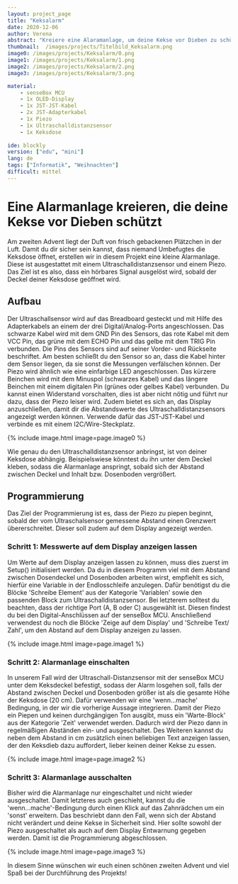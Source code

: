```yaml
---
layout: project_page
title: "Keksalarm"
date: 2020-12-06
author: Verena
abstract: "Kreiere eine Alaramanlage, um deine Kekse vor Dieben zu schützen"
thumbnail:  /images/projects/Titelbild_Keksalarm.png
image0: /images/projects/Keksalarm/0.png
image1: /images/projects/Keksalarm/1.png
image2: /images/projects/Keksalarm/2.png
image3: /images/projects/Keksalarm/3.png

material:
    - senseBox MCU
    - 1x OLED-Display
    - 1x JST-JST-Kabel
    - 2x JST-Adapterkabel
    - 1x Piezo
    - 1x Ultraschalldistanzsensor
    - 1x Keksdose
    
ide: blockly
version: ["edu", "mini"]   
lang: de
tags: ["Informatik", "Weihnachten"]
difficult: mittel
---
```

<head><title>Keksalarm</title></head>

# Eine Alarmanlage kreieren, die deine Kekse vor Dieben schützt
Am zweiten Advent liegt der Duft von frisch gebackenen Plätzchen in der Luft. Damit du dir sicher sein kannst, dass niemand Umbefugtes die Keksdose öffnet, erstellen wir in diesem Projekt eine kleine Alarmanlage. Diese ist ausgestattet mit einem Ultraschalldistanzsensor und einem Piezo. Das Ziel ist es also, dass ein hörbares Signal ausgelöst wird, sobald der Deckel deiner Keksdose geöffnet wird. 

## Aufbau
Der Ultraschallsensor wird auf das Breadboard gesteckt und mit Hilfe des Adapterkabels an einem der drei Digital/Analog-Ports angeschlossen. Das schwarze Kabel wird mit dem GND Pin des Sensors, das rote Kabel mit dem VCC Pin, das grüne mit dem ECHO Pin und das gelbe mit dem TRIG Pin verbunden. Die Pins des Sensors sind auf seiner Vorder- und Rückseite beschriftet. Am besten schließt du den Sensor so an, dass die Kabel hinter dem Sensor liegen, da sie sonst die Messungen verfälschen können. Der Piezo wird ähnlich wie eine einfarbige LED angeschlossen. Das kürzere Beinchen wird mit dem Minuspol (schwarzes Kabel) und das längere Beinchen mit einem digitalen Pin (grünes oder gelbes Kabel) verbunden. Du kannst einen Widerstand vorschalten, dies ist aber nicht nötig und führt nur dazu, dass der Piezo leiser wird. Zudem bietet es sich an, das Display anzuschließen, damit dir die Abstandswerte des Ultraschalldistanzsensors angezeigt werden können. Verwende dafür das JST-JST-Kabel und verbinde es mit einem I2C/Wire-Steckplatz.

{% include image.html image=page.image0 %}

Wie genau du den Ultraschalldistanzsensor anbringst, ist von deiner Keksdose abhängig. Beispielswiese könntest du ihn unter dem Deckel kleben, sodass die Alarmanlage anspringt, sobald sich der Abstand zwischen Deckel und Inhalt bzw. Dosenboden vergrößert.

## Programmierung

Das Ziel der Programmierung ist es, dass der Piezo zu piepen beginnt, sobald der vom Ultraschalsensor gemessene Abstand einen Grenzwert übererschreitet. Dieser soll zudem auf dem Display angezeigt werden.

### Schritt 1: Messwerte auf dem Display anzeigen lassen

Um Werte auf dem Display anzeigen lassen zu können, muss dies zuerst im Setup() initialisiert werden. Da du in diesem Programm viel mit dem Abstand zwischen Dosendeckel und Dosenboden arbeiten wirst, empfiehlt es sich, hierfür eine Variable in der Endlosschleife anzulegen. Dafür benötigst du die Blöcke 'Schreibe Element' aus der Kategorie 'Variablen' sowie den passenden Block zum Ultraschalldistanzsensor. Bei letzterem solltest du beachten, dass der richtige Port (A, B oder C) ausgewählt ist. Diesen findest du bei den Digital-Anschlüssen auf der senseBox MCU. Anschließend verwendest du noch die Blöcke 'Zeige auf dem Display' und 'Schreibe Text/ Zahl', um den Abstand auf dem Display anzeigen zu lassen.  

{% include image.html image=page.image1 %}

### Schritt 2: Alarmanlage einschalten

In unserem Fall wird der Ultraschall-Distanzsensor mit der senseBox MCU unter dem Keksdeckel befestigt, sodass der Alarm losgehen soll, falls der Abstand zwischen Deckel und Dosenboden größer ist als die gesamte Höhe der Keksdose (20 cm). Dafür verwenden wir eine 'wenn...mache' Bedingung, in der wir die vorherige Aussage integrieren. Damit der Piezo ein Piepen und keinen durchgängigen Ton ausgibt, muss ein 'Warte-Block' aus der Kategorie 'Zeit' verwendet werden. Dadurch wird der Piezo dann in regelmäßigen Abständen ein- und ausgeschaltet. Des Weiteren kannst du neben dem Abstand in cm zusätzlich einen beliebigen Text anzeigen lassen, der den Keksdieb dazu auffordert, lieber keinen deiner Kekse zu essen. 

{% include image.html image=page.image2 %}

### Schritt 3: Alarmanlage ausschalten
Bisher wird die Alarmanlage nur eingeschaltet und nicht wieder ausgeschaltet. Damit letzteres auch geschieht, kannst du die 'wenn...mache'-Bedingung durch einen Klick auf das Zahnrädchen um ein 'sonst' erweitern. Das beschriebt dann den Fall, wenn sich der Abstand nicht verändert und deine Kekse in Sicherheit sind. Hier sollte sowohl der Piezo ausgeschaltet als auch auf dem Display Entwarnung gegeben werden. Damit ist die Programmierung abgeschlossen.

{% include image.html image=page.image3 %}

In diesem Sinne wünschen wir euch einen schönen zweiten Advent und viel Spaß bei der Durchführung des Projekts! 